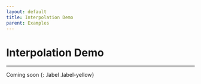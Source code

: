 ```yaml
---
layout: default
title: Interpolation Demo
parent: Examples
---
```


# Interpolation Demo

---

Coming soon
{: .label .label-yellow}